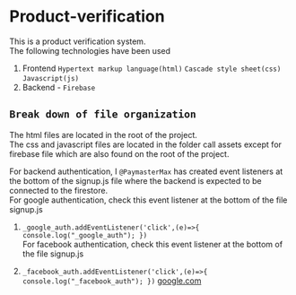 # Product-verification
This is a product verification system.<br/>
The following technologies have been used<br/>
1. Frontend
    `Hypertext markup language(html)`
    `Cascade style sheet(css)`
    `Javascript(js)`
2. Backend - `Firebase`

## `Break down of file organization`
The html files are located in the root of the project.<br/>
The css and javascript files are located in the folder call assets except for firebase file which are also found on the root of the project.<br/>

 For backend authentication, I `@PaymasterMax` has created event listeners at the bottom of the signup.js file where the backend is expected to be connected to the firestore. <br/>
For google authentication, check this event listener at the bottom of the file signup.js <br/>
1. `_google_auth.addEventListener('click',(e)=>{
		console.log("_google_auth");
        })` <br/>
For facebook authentication, check this event listener at the bottom of the file signup.js <br/>

2. `_facebook_auth.addEventListener('click',(e)=>{
		console.log("_facebook_auth");
	})`
[google.com]("https://google.com")

